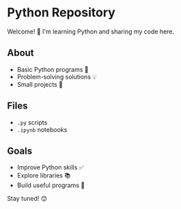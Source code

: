 # Python Repository

Welcome! 🚀 I'm learning Python and sharing my code here. 

## About
- Basic Python programs 🐍
- Problem-solving solutions 💡
- Small projects 🔬

## Files
- `.py` scripts
- `.ipynb` notebooks

## Goals
- Improve Python skills ✅
- Explore libraries 📚
- Build useful programs 🎯

Stay tuned! 😊

